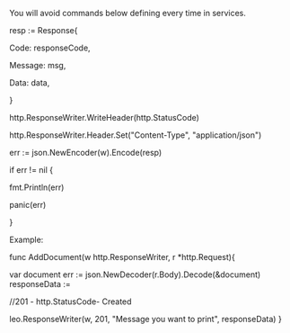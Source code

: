 You will avoid commands below defining every time in services.

resp := Response{

   Code:    responseCode,

   Message: msg,

   Data:    data,

}

http.ResponseWriter.WriteHeader(http.StatusCode)

http.ResponseWriter.Header.Set("Content-Type", "application/json")

err := json.NewEncoder(w).Encode(resp)

if err != nil {

   fmt.Println(err)

   panic(err)

}



Example:

func AddDocument(w http.ResponseWriter, r *http.Request){

  var document <YOur DOcument Model>
  err := json.NewDecoder(r.Body).Decode(&document)
  responseData := <DocumentQueryToDb>
  
  //201 - http.StatusCode- Created
   
  leo.ResponseWriter(w, 201, "Message you want to print", responseData)
}



